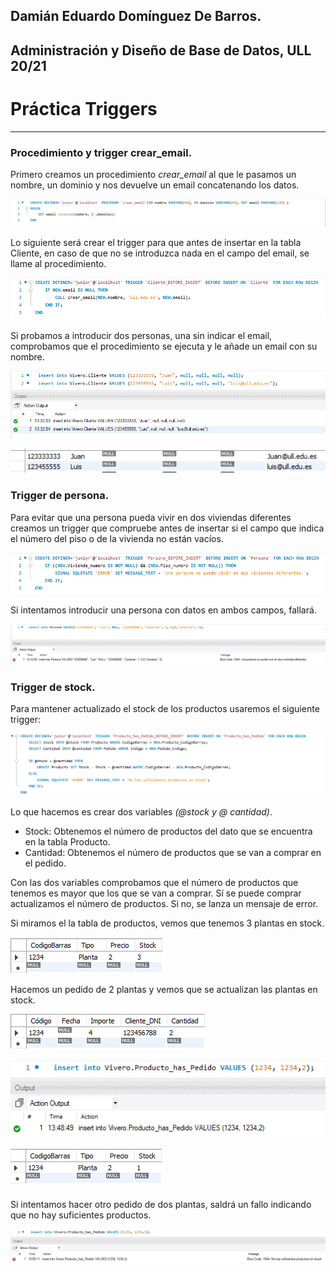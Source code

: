 ## Damián Eduardo Domínguez De Barros.

## Administración y Diseño de Base de Datos, ULL 20/21

# Práctica Triggers

---

### Procedimiento y trigger crear_email.

Primero creamos un procedimiento _crear_email_ al que le pasamos un nombre, un dominio
y nos devuelve un email concatenando los datos.

![Procedimiento crear email.](images/CrearEmail1.png)

Lo siguiente será crear el trigger para que antes de insertar en la tabla Cliente, en caso
de que no se introduzca nada en el campo del email, se llame al procedimiento.

![Trigger crear email.](images/Trigger1_2.png)

Si probamos a introducir dos personas, una sin indicar el email, comprobamos que el
procedimiento se ejecuta y le añade un email con su nombre.

![Trigger crear email: introduciendo datos.](images/Trigger1_3.png)

![Trigger crear email: datos en la tabla.](images/Trigger1_4.png)

### Trigger de persona.

Para evitar que una persona pueda vivir en dos viviendas diferentes creamos un trigger
que compruebe antes de insertar si el campo que indica el número del piso o de la vivienda
no están vacíos.

![Trigger de persona.](images/Trigger2_1.png)

Si intentamos introducir una persona con datos en ambos campos, fallará.

![Fallo al insertar.](images/Trigger2_2.png)

### Trigger de stock.

Para mantener actualizado el stock de los productos usaremos el siguiente trigger:

![Trigger de control de stock.](images/Trigger3_1.png)

Lo que hacemos es crear dos variables *(@stock y @ cantidad)*.

-   Stock: Obtenemos el número de productos del dato que se encuentra en la tabla Producto.
-   Cantidad: Obtenemos el número de productos que se van a comprar en el pedido.

Con las dos variables comprobamos que el número de productos que tenemos es mayor que los que
se van a comprar. Sí se puede comprar actualizamos el número de productos. Si no, se lanza un
mensaje de error.

Si miramos el la tabla de productos, vemos que tenemos 3 plantas en stock.

![Cantidad de plantas.](images/Trigger3_2.png)

Hacemos un pedido de 2 plantas y vemos que se actualizan las plantas en stock.

![Pedido de plantas.](images/Trigger3_3.png)

![Sentencia SQL.](images/Trigger3_4.png)

![Cantidad de plantas actualizada.](images/Trigger3_5.png)

Si intentamos hacer otro pedido de dos plantas, saldrá un fallo indicando que no hay suficientes productos.

![Nuevo pedido de plantas.](images/Trigger3_6.png)




